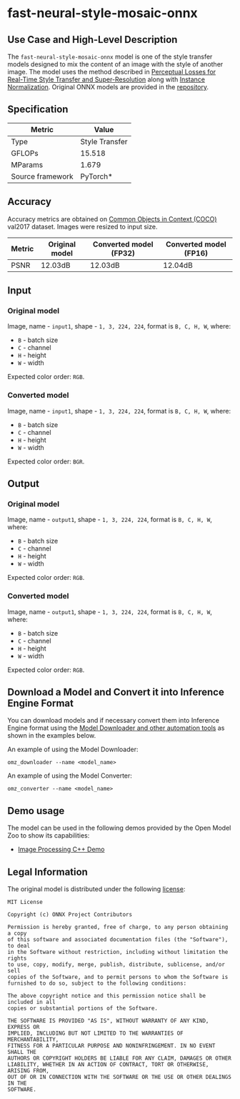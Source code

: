 # fast-neural-style-mosaic-onnx

## Use Case and High-Level Description

The `fast-neural-style-mosaic-onnx` model is one of the style transfer models
designed to mix the content of an image with the style of another image. The
model uses the method described in [Perceptual Losses for Real-Time Style
Transfer and Super-Resolution](https://arxiv.org/abs/1603.08155) along with
[Instance Normalization](https://arxiv.org/abs/1607.08022). Original ONNX
models are provided in the [repository](https://github.com/onnx/models).

## Specification

| Metric            | Value            |
|-------------------|------------------|
| Type              | Style Transfer   |
| GFLOPs            | 15.518           |
| MParams           | 1.679            |
| Source framework  | PyTorch\*        |

## Accuracy

Accuracy metrics are obtained on [Common Objects in Context (COCO)](https://cocodataset.org/#home) val2017 dataset. Images were resized to input size.

| Metric | Original model | Converted model (FP32) | Converted model (FP16) |
| ------ | -------------- | ---------------------- | ---------------------- |
| PSNR   | 12.03dB        | 12.03dB                | 12.04dB                |

## Input

### Original model

Image, name - `input1`,  shape - `1, 3, 224, 224`, format is `B, C, H, W`, where:

- `B` - batch size
- `C` - channel
- `H` - height
- `W` - width

Expected color order: `RGB`.

### Converted model

Image, name - `input1`,  shape - `1, 3, 224, 224`, format is `B, C, H, W`, where:

- `B` - batch size
- `C` - channel
- `H` - height
- `W` - width

Expected color order: `BGR`.

## Output

### Original model

Image, name - `output1`, shape - `1, 3, 224, 224`, format is `B, C, H, W`, where:

- `B` - batch size
- `C` - channel
- `H` - height
- `W` - width

Expected color order: `RGB`.

### Converted model

Image, name - `output1`, shape - `1, 3, 224, 224`, format is `B, C, H, W`, where:

- `B` - batch size
- `C` - channel
- `H` - height
- `W` - width

Expected color order: `RGB`.

## Download a Model and Convert it into Inference Engine Format

You can download models and if necessary convert them into Inference Engine format using the [Model Downloader and other automation tools](../../../tools/model_tools/README.md) as shown in the examples below.

An example of using the Model Downloader:
```
omz_downloader --name <model_name>
```

An example of using the Model Converter:
```
omz_converter --name <model_name>
```

## Demo usage

The model can be used in the following demos provided by the Open Model Zoo to show its capabilities:

* [Image Processing C++ Demo](../../../demos/image_processing_demo/cpp/README.md)

## Legal Information

The original model is distributed under the following
[license](https://raw.githubusercontent.com/onnx/models/master/LICENSE):

```
MIT License

Copyright (c) ONNX Project Contributors

Permission is hereby granted, free of charge, to any person obtaining a copy
of this software and associated documentation files (the "Software"), to deal
in the Software without restriction, including without limitation the rights
to use, copy, modify, merge, publish, distribute, sublicense, and/or sell
copies of the Software, and to permit persons to whom the Software is
furnished to do so, subject to the following conditions:

The above copyright notice and this permission notice shall be included in all
copies or substantial portions of the Software.

THE SOFTWARE IS PROVIDED "AS IS", WITHOUT WARRANTY OF ANY KIND, EXPRESS OR
IMPLIED, INCLUDING BUT NOT LIMITED TO THE WARRANTIES OF MERCHANTABILITY,
FITNESS FOR A PARTICULAR PURPOSE AND NONINFRINGEMENT. IN NO EVENT SHALL THE
AUTHORS OR COPYRIGHT HOLDERS BE LIABLE FOR ANY CLAIM, DAMAGES OR OTHER
LIABILITY, WHETHER IN AN ACTION OF CONTRACT, TORT OR OTHERWISE, ARISING FROM,
OUT OF OR IN CONNECTION WITH THE SOFTWARE OR THE USE OR OTHER DEALINGS IN THE
SOFTWARE.
```
